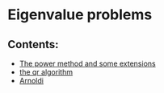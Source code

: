# Eigenvalue problems

## Contents:

- [The power method and some extensions](https://nbviewer.org/github/um-perez-alvaro/Numerical-Analysis/blob/main/Notebooks/eigenvalue%20problems/Eigenvalue%20problems.ipynb)
- [the qr algorithm](https://nbviewer.org/github/um-perez-alvaro/Numerical-Analysis/blob/main/Notebooks/eigenvalue%20problems/the%20QR%20algorithm%20%282%29.ipynb)
- [Arnoldi](https://nbviewer.org/github/um-perez-alvaro/Numerical-Analysis/blob/main/Notebooks/eigenvalue%20problems/Arnoldi.ipynb)
